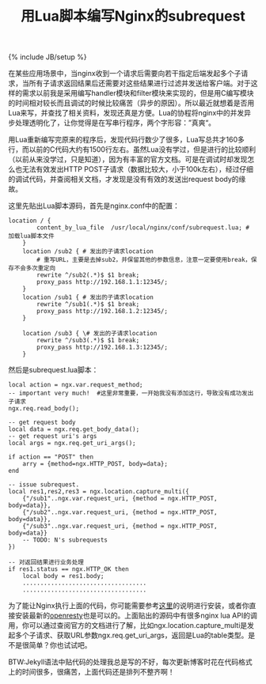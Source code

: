 ﻿---
layout: post
title: 用Lua脚本编写Nginx的subrequest
description: "用Lua脚本编写Nginx的subrequest"
category: 技术
tags: [Nginx, Lua, Subrequest]
---
{% include JB/setup %}

在某些应用场景中，当nginx收到一个请求后需要向若干指定后端发起多个子请求，当所有子请求返回结果后还需要对这些结果进行过滤并发送给客户端。对于这样的需求以前我是采用编写handler模块和filter模块来实现的，但是用C编写模块的时间相对较长而且调试的时候比较痛苦（异步的原因）。所以最近就想着是否用Lua来写，并查找了相关资料，发现还真是方便。Lua的协程将nginx中的并发异步处理透明化了，让你觉得是在写串行程序，两个字形容：”真爽“。

用Lua重新编写完原来的程序后，发现代码行数少了很多，Lua写总共才160多行，而以前的C代码大约有1500行左右。虽然Lua没有学过，但是进行的比较顺利（以前从来没学过，只是知道），因为有丰富的官方文档。可是在调试时却发现怎么也无法有效发出HTTP POST子请求（数据比较大，小于100k左右），经过仔细的调试代码，并查阅相关文档，才发现是没有有效的发送出request body的缘故。

这里先贴出Lua脚本源码，首先是nginx.conf中的配置：

	location / {
    	    content_by_lua_file  /usr/local/nginx/conf/subrequest.lua; # 加载lua脚本文件
    	}
    	location /sub2 { # 发出的子请求location
      	    # 重写URL，主要是去掉sub2，并保留其他的参数信息，注意一定要使用break，保存不会多次重定向
      	    rewrite ^/sub2(.*)$ $1 break;  
      	    proxy_pass http://192.168.1.1:12345/;
    	}
    	location /sub1 { # 发出的子请求location
      	    rewrite ^/sub1(.*)$ $1 break;
      	    proxy_pass http://192.168.1.2:12345/;
    	}

    	location /sub3 { \# 发出的子请求location
      	    rewrite ^/sub3(.*)$ $1 break;
      	    proxy_pass http://192.168.1.3:12345/;
    	}

然后是subrequest.lua脚本：

  	local action = ngx.var.request_method;
	-- important very much!  #这里非常重要，一开始我没有添加这行，导致没有成功发出子请求
	ngx.req.read_body();

	-- get request body
	local data = ngx.req.get_body_data();
	-- get request uri's args
	local args = ngx.req.get_uri_args();

	if action == "POST" then
    	arry = {method=ngx.HTTP_POST, body=data};
	end

	-- issue subrequest.
	local res1,res2,res3 = ngx.location.capture_multi({
    	{"/sub1"..ngx.var.request_uri, {method = ngx.HTTP_POST, body=data}},
    	{"/sub2"..ngx.var.request_uri, {method = ngx.HTTP_POST, body=data}},
    	{"/sub3"..ngx.var.request_uri, {method = ngx.HTTP_POST, body=data}}
    	-- TODO: N's subrequests
	})

	-- 对返回结果进行业务处理
	if res1.status == ngx.HTTP_OK then
    	local body = res1.body;
    	...................................
    	...................................

为了能让Nginx执行上面的代码，你可能需要参考[这里](http://huoding.com/2012/08/31/156)的说明进行安装，或者你直接安装最新的[openresty](http://openresty.org/)也是可以的。上面贴出的源码中有很多nginx lua API的调用，你可以通过查阅官方的文档进行了解，比如ngx.location.capture_multi是发起多个子请求、获取URL参数ngx.req.get_uri_args，返回是Lua的table类型。是不是很简单？你也试试吧。

BTW:Jekyll语法中贴代码的处理我总是写的不好，每次更新博客时花在代码格式上的时间很多，很痛苦，上面代码还是排列不整齐啊！



